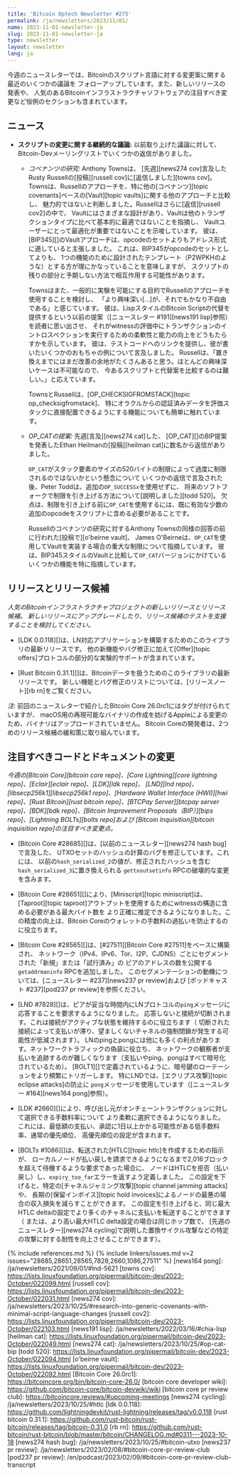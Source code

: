 ```yaml
---
title: 'Bitcoin Optech Newsletter #275'
permalink: /ja/newsletters/2023/11/01/
name: 2023-11-01-newsletter-ja
slug: 2023-11-01-newsletter-ja
type: newsletter
layout: newsletter
lang: ja
---
```

今週のニュースレターでは、Bitcoinのスクリプト言語に対する変更案に関する最近のいくつかの議論を
フォローアップしています。また、新しいリリースの発表や、
人気のあるBitcoinインフラストラクチャソフトウェアの注目すべき変更など恒例のセクションも含まれています。

## ニュース

- **<!--continued-discussion-about-scripting-changes-->スクリプトの変更に関する継続的な議論:**
  以前取り上げた議論に対して、Bitcoin-Devメーリングリストでいくつかの返信がありました。

  - *<!--covenants-research-->コベナンツの研究:* Anthony Townsは、
    [先週][news274 cov]言及したRusty Russellの[投稿][russell cov]に[返信しました][towns cov]。
    Townsは、Russellのアプローチを、特に他の[コベナンツ][topic covenants]ベースの[Vault][topic vaults]に関する他のアプローチと比較し、
    魅力的ではないと判断しました。Russellはさらに[返信][russell cov2]の中で、
    Vaultにはさまざまな設計があり、Vaultは他のトランザクションタイプに比べて基本的に最適ではないことを指摘し、
    Vaultユーザーにとって最適化が重要ではないことを示唆しています。
    彼は、[BIP345][]のVaultアプローチは、opcodeのセットよりもアドレス形式に適していると主張しました。
    これは、BIP345がopcodeのセットとしてよりも、
    1つの機能のために設計されたテンプレート（P2WPKHのような）とする方が理にかなっていることを意味しますが、
    スクリプトの残りの部分と予期しない方法で相互作用する可能性があります。

    Townsはまた、一般的に実験を可能にする目的でRussellのアプローチを使用することを検討し、
    「より興味深い[...]が、それでもかなり不自由である」と感じています。
    彼は、LispスタイルのBitcoin Scriptの代替を提供するという以前の提案（[ニュースレター #191][news191 lisp]参照）を読者に思い出させ、
    それがwitnessの評価中にトランザクションのイントロスペクションを実行するための柔軟性と能力の向上をどうもたらすかを示しています。
    彼は、テストコードへのリンクを提供し、彼が書いたいくつかのおもちゃの例について言及しました。
    Russellは、「置き換えまでにはまだ改善の余地がたくさんあると思う。ほとんどの興味深いケースは不可能なので、
    今あるスクリプトと代替案を比較するのは難しい。」と応えています。

    TownsとRussellは、[OP_CHECKSIGFROMSTACK][topic op_checksigfromstack]、
    特にオラクルからの認証済みデータを評価スタックに直接配置できるようにする機能についても簡単に触れています。

  - *OP_CATの提案:* 先週[言及][news274 cat]した、
    [OP_CAT][]のBIP提案を発表したEthan Heilmanの[投稿][heilman cat]に数名から返信がありました。

    `OP_CAT`がスタック要素のサイズの520バイトの制限によって過度に制限されるのではないかという懸念について
    いくつかの返信で言及された後、Peter Toddは、追加の`OP_SUCCESSx`を使用せずに、
    将来のソフトフォークで制限を引き上げる方法について[説明しました][todd 520]。
    欠点は、制限を引き上げる前に`OP_CAT`を使用するには、既に有効な少数の追加のopcodeをスクリプトに含める必要があることです。

    Russellのコベナンツの研究に対するAnthony Townsの同様の回答の前に行われた[投稿で][o'beirne vault]、
    James O'Beirneは、`OP_CAT`を使用してVaultを実装する場合の重大な制限について指摘しています。
    彼は、BIP345スタイルのVaultと比較して`OP_CAT`バージョンにかけているいくつかの機能を特に指摘しています。

## リリースとリリース候補

*人気のBitcoinインフラストラクチャプロジェクトの新しいリリースとリリース候補。
新しいリリースにアップグレードしたり、リリース候補のテストを支援することを検討してください。*

- [LDK 0.0.118][]は、LN対応アプリケーションを構築するためのこのライブラリの最新リリースです。
  他の新機能やバグ修正に加えて[Offer][topic offers]プロトコルの部分的な実験的サポートが含まれています。

- [Rust Bitcoin 0.31.1][]は、Bitcoinデータを扱うためのこのライブラリの最新リリースです。
  新しい機能とバグ修正のリストについては、[リリースノート][rb rn]をご覧ください。

_注:_ 前回のニュースレターで紹介したBitcoin Core 26.0rc1にはタグが付けられていますが、
macOS用の再現可能なバイナリの作成を妨げるAppleによる変更のため、バイナリはアップロードされていません。
Bitcoin Coreの開発者は、2つめのリリース候補の緩和策に取り組んでいます。

## 注目すべきコードとドキュメントの変更

*今週の[Bitcoin Core][bitcoin core repo]、[Core
Lightning][core lightning repo]、[Eclair][eclair repo]、[LDK][ldk repo]、
[LND][lnd repo]、[libsecp256k1][libsecp256k1 repo]、[Hardware Wallet
Interface (HWI)][hwi repo]、[Rust Bitcoin][rust bitcoin repo]、[BTCPay
Server][btcpay server repo]、[BDK][bdk repo]、[Bitcoin Improvement
Proposals（BIP）][bips repo]、[Lightning BOLTs][bolts repo]および
[Bitcoin Inquisition][bitcoin inquisition repo]の注目すべき変更点。*

- [Bitcoin Core #28685][]は、[以前のニュースレター][news274 hash bug]で言及した、
  UTXOセットのハッシュの計算のバグを修正しています。これには、
  以前の`hash_serialized_2`の値が、修正されたハッシュを含む`hash_serialized_3`に置き換えられる
  `gettxoutsetinfo` RPCの破壊的な変更を含みます。

- [Bitcoin Core #28651][]により、[Miniscript][topic miniscript]は、
  [Taproot][topic taproot]アウトプットを使用するためにwitnessの構造に含める必要がある最大バイト数を
  より正確に推定できるようになりました。この精度の向上は、Bitcoin Coreのウォレットの手数料の過払いを防止するのに役立ちます。

- [Bitcoin Core #28565][]は、[#27511][Bitcoin Core #27511]をベースに構築され、
  ネットワーク（IPv4、IPv6、Tor、I2P、CJDNS）ごとにセグメントされた「新規」または「試行済み」の
  ピアのアドレスの数を公開する`getaddrmaninfo` RPCを追加しました。
  このセグメンテーションの動機については、[ニュースレター #237][news237 pr review]および
  [ポッドキャスト #237][pod237 pr review]を参照ください。

- [LND #7828][]は、ピアが妥当な時間内にLNプロトコルの`ping`メッセージに応答することを要求するようになりました。
  応答しないと接続が切断されます。これは接続がアクティブな状態を維持するのに役立ちます（
  切断された接続によって支払いが滞り、望ましくないチャネルの強制閉鎖が発生する可能性が低減されます）。
  LNのpingとpongには他にも多くの利点があります。ネットワークトラフィックの偽装に役立ち、
  ネットワークの観察者が支払いを追跡するのが難しくなります（支払いやping、pongはすべて暗号化されているため）。
  [BOLT1][]で定義されているように、暗号鍵のローテーションをより頻繁にトリガーします。
  特にLNDでは、[エクリプス攻撃][topic eclipse attacks]の防止に
  `pong`メッセージを使用しています（[ニュースレター #164][news164 pong]参照）。

- [LDK #2660][]により、呼び出し元がオンチェーントランザクションに対して選択できる手数料率について
  より柔軟に選択できるようになりました。
  これには、最低額の支払い、承認に1日以上かかる可能性がある低手数料率、通常の優先順位、
  高優先順位の設定が含まれます。

- [BOLTs #1086][]は、転送された[HTLC][topic htlc]を作成するための指示が、
  ローカルノードが払い戻しを請求できるようになるまで2,016ブロックを超えて待機するような要求であった場合に、
  ノードはHTLCを拒否（払い戻し）し、`expiry_too_far`エラーを返すよう定義しました。
  この設定を下げると、特定の[チャネルジャミング攻撃][topic channel jamming attacks]や、
  長期の[保留インボイス][topic hold invoices]によるノードの最悪の場合の収入損失を減らすことができます。
  この設定を引き上げると、同じ最大HTLC deltaの設定でより多くのチャネルに支払いを転送することができます（
  または、より高い最大HTLC delta設定の場合は同じホップ数で、
  [先週のニュースレター][news274 cycling]で説明した置換サイクル攻撃などの特定の攻撃に対する耐性を向上させることができます）。

{% include references.md %}
{% include linkers/issues.md v=2 issues="28685,28651,28565,7828,2660,1086,27511" %}
[news164 pong]: /ja/newsletters/2021/09/01/#lnd-5621
[towns cov]: https://lists.linuxfoundation.org/pipermail/bitcoin-dev/2023-October/022099.html
[russell cov]: https://lists.linuxfoundation.org/pipermail/bitcoin-dev/2023-October/022031.html
[news274 cov]: /ja/newsletters/2023/10/25/#research-into-generic-covenants-with-minimal-script-language-changes
[russell cov2]: https://lists.linuxfoundation.org/pipermail/bitcoin-dev/2023-October/022103.html
[news191 lisp]: /ja/newsletters/2022/03/16/#chia-lisp
[heilman cat]: https://lists.linuxfoundation.org/pipermail/bitcoin-dev/2023-October/022049.html
[news274 cat]: /ja/newsletters/2023/10/25/#op-cat-bip
[todd 520]: https://lists.linuxfoundation.org/pipermail/bitcoin-dev/2023-October/022094.html
[o'beirne vault]: https://lists.linuxfoundation.org/pipermail/bitcoin-dev/2023-October/022092.html
[Bitcoin Core 26.0rc1]: https://bitcoincore.org/bin/bitcoin-core-26.0/
[bitcoin core developer wiki]: https://github.com/bitcoin-core/bitcoin-devwiki/wiki
[bitcoin core pr review club]: https://bitcoincore.reviews/#upcoming-meetings
[news274 cycling]: /ja/newsletters/2023/10/25/#htlc
[ldk 0.0.118]: https://github.com/lightningdevkit/rust-lightning/releases/tag/v0.0.118
[rust bitcoin 0.31.1]: https://github.com/rust-bitcoin/rust-bitcoin/releases/tag/bitcoin-0.31.0
[rb rn]: https://github.com/rust-bitcoin/rust-bitcoin/blob/master/bitcoin/CHANGELOG.md#0311---2023-10-18
[news274 hash bug]: /ja/newsletters/2023/10/25/#bitcoin-utxo
[news237 pr review]: /ja/newsletters/2023/02/08/#bitcoin-core-pr-review-club
[pod237 pr review]: /en/podcast/2023/02/09/#bitcoin-core-pr-review-club-transcript
